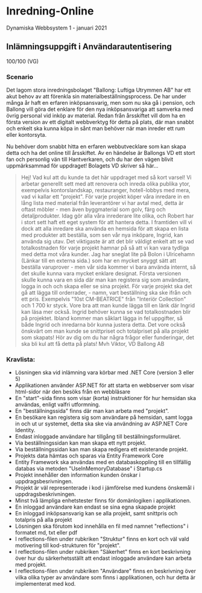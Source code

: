 # Inredning-Online
Dynamiska Webbsystem 1 - januari 2021
## Inlämningsuppgift i Användarautentisering
100/100 (VG)
### Scenario
Det lagom stora inredningsbolaget "Ballong: Luftiga Utrymmen AB" har ett akut behov av att förenkla sin materialbeställningsprocess. De har under många år haft en erfaren inköpsansvarig, men som nu ska gå i pension, och Ballong vill göra det enklare för den nya inköpsansvariga att samverka med övrig personal vid inköp av material. Redan från årsskiftet vill dom ha en första version av ett digitalt webbverktyg för detta på plats, där man snabbt och enkelt ska kunna köpa in sånt man behöver när man inreder ett rum eller kontorsyta.

Nu behöver dom snabbt hitta en erfaren webbutvecklare som kan skapa detta och ha det online till årsskiftet. Av en händelse är Ballongs VD ett stort fan och personlig vän till Hantverkaren, och du har den vägen blivit uppmärksammad för uppdraget! Bolagets VD skriver så här...

> Hej! Vad kul att du kunde ta det här uppdraget med så kort varsel! Vi arbetar generellt sett med att renovera och inreda olika publika ytor, exempelvis kontorslandskap, restauranger, hotell-lobbys med mera, vad vi kallar ett "projekt". För varje projekt köper våra inredare in en lång lista med material från leverantörer vi har avtal med, detta är oftast möbler - men även byggmaterial som golv, färg och detaljprodukter.
Idag gör alla våra inrederare lite olika, och Robert har i stort sett haft ett eget system för att hantera detta. I framtiden vill vi dock att alla inredare ska använda en hemsida för att skapa en lista med produkter att beställa, som sen vår nya inköpare, Ingrid, kan använda sig utav. Det viktigaste är att det blir väldigt enkelt att se vad totalkostnaden för varje projekt hamnar på så att vi kan vara tydliga med detta mot våra kunder.
Jag har sneglat lite på Bolon i Ulricehamn (Länkar till en externa sida.) som har en mycket snyggt sätt att beställa varuprover - men vår sida kommer vi bara använda internt, så det skulle kunna vara mycket enklare designat.
Första versionen skulle kunna vara en sida där man kan registera sig som användare, logga in och och skapa eller se sina projekt. För varje projekt ska det gå att lägga till orderrader, - namn, vart beställning ska ske ifrån och ett pris. Exempelvis "10st CM-BEATRICE" från "Interiör Collection" och 1 700 kr styck. Vore bra att man kunde lägga till en länk där Ingrid kan läsa mer också.
Ingrid behöver kunna se vad totalkostnaden blir på projektet. Ibland kommer man såklart lägga in fel uppgifter, så både Ingrid och inredarna bör kunna justera detta. Det vore också önskvärt om man kunde se snittpriset och totalpriset på alla projekt som skapats!
Hör av dig om du har några frågor eller funderingar, det ska bli kul att få detta på plats!
> Mvh Viktor, VD Ballong AB

### Kravlista:
* Lösningen ska vid inlämning vara körbar med .NET Core (version 3 eller 5)
* Applikationen använder ASP.NET för att starta en webbserver som visar html-sidor när den besöks från en webbläsare
* En "start"-sida finns som visar (korta) instruktioner för hur hemsidan ska användas, enligt valfri utformning.
* En "beställningssida" finns där man kan arbeta med "projekt".
* En besökare kan registera sig som användare på hemsidan, samt logga in och ut ur systemet, detta ska ske via användning av ASP.NET Core Identity.
* Endast inloggade användare har tillgång till beställningsformuläret.
* Via beställningssidan kan man skapa ett nytt projekt.
* Via beställningssidan kan man skapa redigera ett existerande projekt.
* Projekts data hämtas och sparas via Entity Framework Core
* Entity Framework ska användas med en databaskoppling till en tillfällig databas via metoden "UseInMemoryDatabase" i Startup.cs
* Projekt innehåller den information kunden önskar i uppdragsbesrivningen.
* Projekt är väl representerade i kod i jämförelse med kundens önskemål i uppdragsbeskrivningen.
* Minst två lämpliga enhetstester finns för domänlogiken i applikationen.
* En inloggad användare kan endast se sina egna skapade projekt
* En inloggad inköpsansvarig kan se alla projekt, samt snittpris och totalpris på alla projekt
* Lösningen ska förutom kod innehålla en fil med namnet "reflections" i formatet md, txt eller pdf
* I reflections-filen under rubkriken "Struktur" finns en kort och väl vald motivering till kod-strukturen för "projekt".
* I reflections-filen under rubkriken "Säkerhet" finns en kort beskrivning över hur du särkerhetsställt att endast inloggade användare kan arbeta med projekt.
* I reflections-filen under rubkriken "Användare" finns en beskrivning över vilka olika typer av användare som finns i applikationen, och hur detta är implementerat med kod.

